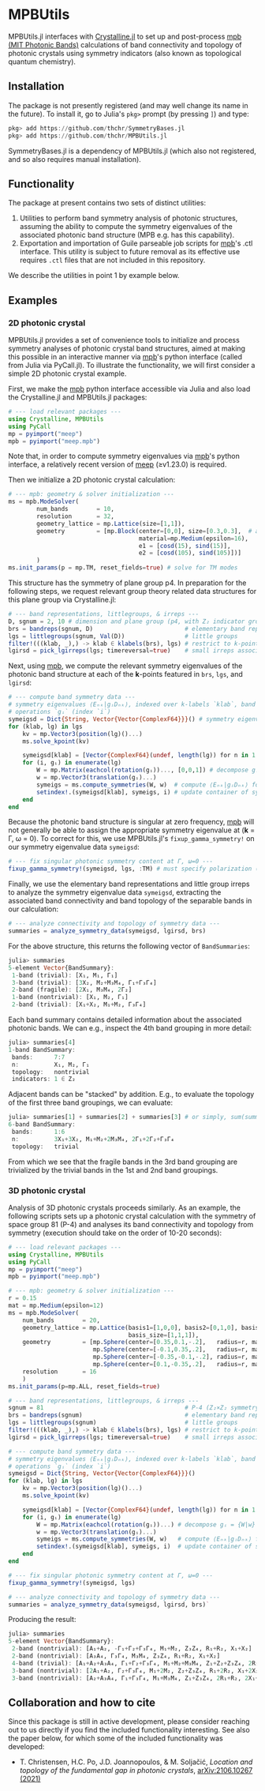 # MPBUtils

MPBUtils.jl interfaces with [Crystalline.jl](https://github.com/thchr/Crystalline.jl) to set up and post-process [mpb (MIT Photonic Bands)](https://github.com/NanoComp/mpb) calculations of band connectivity and topology of photonic crystals using symmetry indicators (also known as topological quantum chemistry).

## Installation

The package is not presently registered (and may well change its name in the future). To install it, go to Julia's `pkg>` prompt (by pressing `]`) and type:
```jl
pkg> add https://github.com/thchr/SymmetryBases.jl
pkg> add https://github.com/thchr/MPBUtils.jl
```
SymmetryBases.jl is a dependency of MPBUtils.jl (which also not registered, and so also requires manual installation).

## Functionality

The package at present contains two sets of distinct utilities:

1. Utilities to perform band symmetry analysis of photonic structures, assuming the ability to compute the symmetry eigenvalues of the associated photonic band structure (MPB e.g. has this capability).
2. Exportation and importation of Guile parseable job scripts for [mpb](https://github.com/NanoComp/mpb)'s .ctl interface. This utility is subject to future removal as its effective use requires `.ctl` files that are not included in this repository.

We describe the utilities in point 1 by example below.

## Examples

### 2D photonic crystal

MPBUtils.jl provides a set of convenience tools to initialize and process symmetry analyses of photonic crystal band structures, aimed at making this possible in an interactive manner via [mpb](https://github.com/NanoComp/mpb)'s python interface (called from Julia via PyCall.jl). To illustrate the functionality, we will first consider a simple 2D photonic crystal example.

First, we make the [mpb](https://github.com/NanoComp/mpb) python interface accessible via Julia and also load the Crystalline.jl and MPBUtils.jl packages:
```jl
# --- load relevant packages ---
using Crystalline, MPBUtils
using PyCall
mp = pyimport("meep")
mpb = pyimport("meep.mpb")
```
Note that, in order to compute symmetry eigenvalues via [mpb](https://github.com/NanoComp/mpb)'s  python interface, a relatively recent version of [meep](https://github.com/NanoComp/meep) (≥v1.23.0) is required.

Then we initialize a 2D photonic crystal calculation:
```jl
# --- mpb: geometry & solver initialization ---
ms = mpb.ModeSolver(
        num_bands        = 10,
        resolution       = 32,
        geometry_lattice = mp.Lattice(size=[1,1]),
        geometry         = [mp.Block(center=[0,0], size=[0.3,0.3],  # a 15° rotated square
                                     material=mp.Medium(epsilon=16),
                                     e1 = [cosd(15), sind(15)],
                                     e2 = [cosd(105), sind(105)])]
        )
ms.init_params(p = mp.TM, reset_fields=true) # solve for TM modes
```

This structure has the symmetry of plane group p4. In preparation for the following steps, we request relevant group theory related data structures for this plane group via Crystalline.jl:
```jl
# --- band representations, littlegroups, & irreps ---
D, sgnum = 2, 10 # dimension and plane group (p4, with Z₂ indicator group)
brs = bandreps(sgnum, D)                          # elementary band representations
lgs = littlegroups(sgnum, Val(D))                 # little groups
filter!(((klab, _),) -> klab ∈ klabels(brs), lgs) # restrict to k-points in `brs`
lgirsd = pick_lgirreps(lgs; timereversal=true)    # small irreps associated with `lgs`
```

Next, using [mpb](https://github.com/NanoComp/mpb), we compute the relevant symmetry eigenvalues of the photonic band structure at each of the **k**-points featured in `brs`, `lgs`, and `lgirsd`:
```jl
# --- compute band symmetry data ---
# symmetry eigenvalues ⟨Eₙₖ|gᵢDₙₖ⟩, indexed over k-labels `klab`, band indices `n`, and
# operations `gᵢ` (index `i`)
symeigsd = Dict{String, Vector{Vector{ComplexF64}}}() # symmetry eigenvalues ⟨Eₙₖ|gᵢDₙₖ⟩
for (klab, lg) in lgs
    kv = mp.Vector3(position(lg)()...)
    ms.solve_kpoint(kv)

    symeigsd[klab] = [Vector{ComplexF64}(undef, length(lg)) for n in 1:ms.num_bands]
    for (i, gᵢ) in enumerate(lg)
        W = mp.Matrix(eachcol(rotation(gᵢ))..., [0,0,1]) # decompose gᵢ = {W|w}
        w = mp.Vector3(translation(gᵢ)...)
        symeigs = ms.compute_symmetries(W, w)  # compute ⟨Eₙₖ|gᵢDₙₖ⟩ for all bands
        setindex!.(symeigsd[klab], symeigs, i) # update container of symmetry eigenvalues
    end
end
```

Because the photonic band structure is singular at zero frequency, [mpb](https://github.com/NanoComp/mpb) will not generally be able to assign the appropriate symmetry eigenvalue at (**k** = Γ, ω = 0).
To correct for this, we use MPBUtils.jl's `fixup_gamma_symmetry!` on our symmetry eigenvalue data `symeigsd`:
```jl
# --- fix singular photonic symmetry content at Γ, ω=0 ---
fixup_gamma_symmetry!(symeigsd, lgs, :TM) # must specify polarization (:TE or :TM) for `D=2`
```

Finally, we use the elementary band representations and little group irreps to analyze the symmetry eigenvalue data `symeigsd`, extracting the associated band connectivity and band topology of the separable bands in our calculation:
```jl
# --- analyze connectivity and topology of symmetry data ---
summaries = analyze_symmetry_data(symeigsd, lgirsd, brs)
```

For the above structure, this returns the following vector of `BandSummaries`:
```jl
julia> summaries
5-element Vector{BandSummary}:
 1-band (trivial): [X₁, M₁, Γ₁]
 3-band (trivial): [3X₂, M₂+M₃M₄, Γ₁+Γ₃Γ₄]
 2-band (fragile): [2X₁, M₃M₄, 2Γ₂]
 1-band (nontrivial): [X₁, M₂, Γ₁]
 2-band (trivial): [X₁+X₂, M₁+M₂, Γ₃Γ₄]
```

Each band summary contains detailed information about the associated photonic bands. We can e.g., inspect the 4th band grouping in more detail:
```jl
julia> summaries[4]
1-band BandSummary:
 bands:      7:7
 n:          X₁, M₂, Γ₁
 topology:   nontrivial
 indicators: 1 ∈ Z₂
```

Adjacent bands can be "stacked" by addition. E.g., to evaluate the topology of the first three band groupings, we can evaluate:
```jl
julia> summaries[1] + summaries[2] + summaries[3] # or simply, sum(summaries[1:3])
6-band BandSummary:
 bands:      1:6
 n:          3X₁+3X₂, M₁+M₂+2M₃M₄, 2Γ₁+2Γ₂+Γ₃Γ₄
 topology:   trivial
```
From which we see that the fragile bands in the 3rd band grouping are trivialized by the trivial bands in the 1st and 2nd band groupings.

### 3D photonic crystal

Analysis of 3D photonic crystals proceeds similarly.
As an example, the following scripts sets up a photonic crystal calculation with the symmetry of space group 81 (P-4) and analyses its band connectivity and topology from symmetry (execution should take on the order of 10-20 seconds):

```jl
# --- load relevant packages ---
using Crystalline, MPBUtils
using PyCall
mp = pyimport("meep")
mpb = pyimport("meep.mpb")

# --- mpb: geometry & solver initialization ---
r = 0.15
mat = mp.Medium(epsilon=12)
ms = mpb.ModeSolver(
    num_bands        = 20,
    geometry_lattice = mp.Lattice(basis1=[1,0,0], basis2=[0,1,0], basis3=[0,0,1],
                                  basis_size=[1,1,1]),
    geometry         = [mp.Sphere(center=[0.35,0.1,-.2],   radius=r, material=mat),
                        mp.Sphere(center=[-0.1,0.35,.2],   radius=r, material=mat),
                        mp.Sphere(center=[-0.35,-0.1,-.2], radius=r, material=mat),
                        mp.Sphere(center=[0.1,-0.35,.2],   radius=r, material=mat)],
    resolution       = 16
    )
ms.init_params(p=mp.ALL, reset_fields=true)

# --- band representations, littlegroups, & irreps ---
sgnum = 81                                        # P-4 (Z₂×Z₂ symmetry indicator group)
brs = bandreps(sgnum)                             # elementary band representations
lgs = littlegroups(sgnum)                         # little groups
filter!(((klab, _),) -> klab ∈ klabels(brs), lgs) # restrict to k-points in `brs`
lgirsd = pick_lgirreps(lgs; timereversal=true)    # small irreps associated with `lgs`

# --- compute band symmetry data ---
# symmetry eigenvalues ⟨Eₙₖ|gᵢDₙₖ⟩, indexed over k-labels `klab`, band indices `n`, and
# operations `gᵢ` (index `i`)
symeigsd = Dict{String, Vector{Vector{ComplexF64}}}()
for (klab, lg) in lgs
    kv = mp.Vector3(position(lg)()...)
    ms.solve_kpoint(kv)

    symeigsd[klab] = [Vector{ComplexF64}(undef, length(lg)) for n in 1:ms.num_bands]
    for (i, gᵢ) in enumerate(lg)
        W = mp.Matrix(eachcol(rotation(gᵢ))...) # decompose gᵢ = {W|w}
        w = mp.Vector3(translation(gᵢ)...)
        symeigs = ms.compute_symmetries(W, w)   # compute ⟨Eₙₖ|gᵢDₙₖ⟩ for all bands
        setindex!.(symeigsd[klab], symeigs, i)  # update container of symmetry eigenvalues
    end
end

# --- fix singular photonic symmetry content at Γ, ω=0 ---
fixup_gamma_symmetry!(symeigsd, lgs)

# --- analyze connectivity and topology of symmetry data ---
summaries = analyze_symmetry_data(symeigsd, lgirsd, brs)`
```

Producing the result:
```jl
julia> summaries
5-element Vector{BandSummary}:
 2-band (nontrivial): [A₁+A₂, -Γ₁+Γ₂+Γ₃Γ₄, M₁+M₂, Z₃Z₄, R₁+R₂, X₁+X₂]
 2-band (nontrivial): [A₃A₄, Γ₃Γ₄, M₃M₄, Z₃Z₄, R₁+R₂, X₁+X₂]
 4-band (trivial): [A₁+A₂+A₃A₄, Γ₁+Γ₂+Γ₃Γ₄, M₁+M₂+M₃M₄, Z₁+Z₂+Z₃Z₄, 2R₁+2R₂, 2X₁+2X₂]
 3-band (nontrivial): [2A₁+A₂, Γ₂+Γ₃Γ₄, M₁+2M₂, Z₂+Z₃Z₄, R₁+2R₂, X₁+2X₂]
 3-band (nontrivial): [A₂+A₃A₄, Γ₁+Γ₃Γ₄, M₁+M₃M₄, Z₁+Z₃Z₄, 2R₁+R₂, 2X₁+X₂]
```

## Collaboration and how to cite

Since this package is still in active development, please consider reaching out to us directly if you find the included functionality interesting.
See also the paper below, for which some of the included functionality was developed:

- T. Christensen, H.C. Po, J.D. Joannopoulos, & M. Soljačić, *Location and topology of the fundamental gap in photonic crystals*, [arXiv:2106.10267 (2021)](https://arxiv.org/abs/2106.10267)